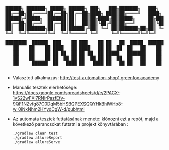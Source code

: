 <pre>
██████╗ ███████╗ █████╗ ██████╗ ███╗   ███╗███████╗   ███╗   ███╗██████╗ 
██╔══██╗██╔════╝██╔══██╗██╔══██╗████╗ ████║██╔════╝   ████╗ ████║██╔══██╗
██████╔╝█████╗  ███████║██║  ██║██╔████╔██║█████╗     ██╔████╔██║██║  ██║
██╔══██╗██╔══╝  ██╔══██║██║  ██║██║╚██╔╝██║██╔══╝     ██║╚██╔╝██║██║  ██║
██║  ██║███████╗██║  ██║██████╔╝██║ ╚═╝ ██║███████╗██╗██║ ╚═╝ ██║██████╔╝
╚═╝  ╚═╝╚══════╝╚═╝  ╚═╝╚═════╝ ╚═╝     ╚═╝╚══════╝╚═╝╚═╝     ╚═╝╚═════╝
</pre>
<pre>
████████  ██████  ███    ██ ███    ██ ██   ██  █████  ████████  ██████  ███    ██  ██████  
   ██    ██    ██ ████   ██ ████   ██ ██  ██  ██   ██    ██    ██    ██ ████   ██ ██    ██ 
   ██    ██    ██ ██ ██  ██ ██ ██  ██ █████   ███████    ██    ██    ██ ██ ██  ██ ██    ██ 
   ██    ██    ██ ██  ██ ██ ██  ██ ██ ██  ██  ██   ██    ██    ██    ██ ██  ██ ██ ██    ██ 
   ██     ██████  ██   ████ ██   ████ ██   ██ ██   ██    ██     ██████  ██   ████  ██████  
                                                                        
</pre>                                                      
* Választott alkalmazás: http://test-automation-shop1.greenfox.academy

* Manuális tesztek elérhetősége: https://docs.google.com/spreadsheets/d/e/2PACX-1vS22wFXi7RNIrPazfEfv-9QF1NZvfg87C0DqM5bHSBQPEXSQQYHkBhlWHb8-w_0iNxNhm2HYydCgW-d/pubhtml

* Az automata tesztek futtatásának menete: klónozni ezt a repót, majd a következő parancsokat futtatni a projekt könyvtárában :


      ./gradlew clean test
      ./gradlew allureReport
      ./gradlew allureServe


